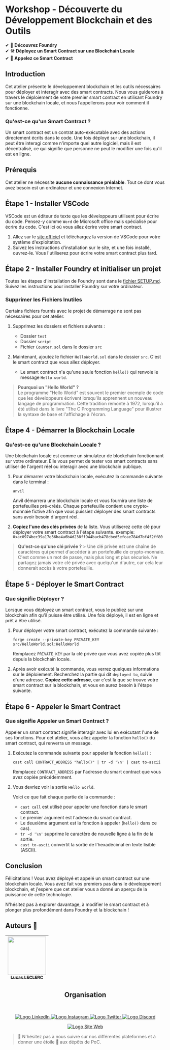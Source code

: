 # Workshop - Découverte du Développement Blockchain et des Outils

✔ 📖 **Découvrez Foundry**  
✔ 🛠️ **Déployez un Smart Contract sur une Blockchain Locale**  
✔ 🚀 **Appelez ce Smart Contract**

## Introduction

Cet atelier présente le développement blockchain et les outils nécessaires pour déployer et interagir avec des smart contracts. Nous vous guiderons à travers le déploiement de votre premier smart contract en utilisant Foundry sur une blockchain locale, et nous l’appellerons pour voir comment il fonctionne.

### Qu'est-ce qu'un Smart Contract ?
Un smart contract est un contrat auto-exécutable avec des actions directement écrits dans le code. Une fois déployé sur une blockchain, il peut être interagi comme n'importe quel autre logiciel, mais il est décentralisé, ce qui signifie que personne ne peut le modifier une fois qu'il est en ligne.

## Prérequis

Cet atelier ne nécessite **aucune connaissance préalable**. Tout ce dont vous avez besoin est un ordinateur et une connexion Internet.

## Étape 1 - Installer VSCode

VSCode est un éditeur de texte que les développeurs utilisent pour écrire du code. Pensez-y comme `Word` de Microsoft office mais spécialisé pour écrire du code. C'est ici où vous allez écrire votre smart contract.

1. Allez sur le [site officiel](https://code.visualstudio.com/download) et téléchargez la version de VSCode pour votre système d'exploitation.
2. Suivez les instructions d'installation sur le site, et une fois installé, ouvrez-le. Vous l'utiliserez pour écrire votre smart contract plus tard.

## Étape 2 - Installer Foundry et initialiser un projet

Toutes les étapes d'installation de Foundry sont dans le [fichier SETUP.md](./SETUP.md). Suivez les instructions pour installer Foundry sur votre ordinateur.

### Supprimer les Fichiers Inutiles
Certains fichiers fournis avec le projet de démarrage ne sont pas nécessaires pour cet atelier.

1. Supprimez les dossiers et fichiers suivants :
   - Dossier `test`
   - Dossier `script`
   - Fichier `Counter.sol` dans le dossier `src`

2. Maintenant, ajoutez le fichier `HelloWorld.sol` dans le dossier `src`. C'est le smart contract que vous allez déployer.
   - Le smart contract n'a qu'une seule fonction `hello()` qui renvoie le message `Hello world`.

> **Pourquoi un "Hello World" ?**  
> Le programme "Hello World" est souvent le premier exemple de code que les développeurs écrivent lorsqu'ils apprennent un nouveau langage de programmation. Cette tradition remonte à 1972, lorsqu'il a été utilisé dans le livre "The C Programming Language" pour illustrer la syntaxe de base et l'affichage à l'écran.


## Étape 4 - Démarrer la Blockchain Locale

### Qu'est-ce qu'une Blockchain Locale ?

Une blockchain locale est comme un simulateur de blockchain fonctionnant sur votre ordinateur. Elle vous permet de tester vos smart contracts sans utiliser de l'argent réel ou interagir avec une blockchain publique.

1. Pour démarrer votre blockchain locale, exécutez la commande suivante dans le terminal :

   ```shell
   anvil
   ```

   Anvil démarrera une blockchain locale et vous fournira une liste de portefeuilles pré-créés. Chaque portefeuille contient une crypto-monnaie fictive afin que vous puissiez déployer des smart contracts sans avoir besoin d'argent réel.

2. **Copiez l'une des clés privées** de la liste. Vous utiliserez cette clé pour déployer votre smart contract à l'étape suivante.
  exemple: `0xac0974bec39a17e36ba4a6b4d238ff944bacb478cbed5efcae784d7bf4f2ff80`
  > **Qu'est-ce qu'une clé privée ?**
    > Une clé privée est une chaîne de caractères qui permet d'accéder à un portefeuille de crypto-monnaie. C'est comme un mot de passe, mais plus long et plus sécurisé. Ne partagez jamais votre clé privée avec quelqu'un d'autre, car cela leur donnerait accès à votre portefeuille.

## Étape 5 - Déployer le Smart Contract

### Que signifie Déployer ?
Lorsque vous déployez un smart contract, vous le publiez sur une blockchain afin qu'il puisse être utilisé. Une fois déployé, il est en ligne et prêt à être utilisé.

1. Pour déployer votre smart contract, exécutez la commande suivante :

   ```shell
   forge create --private-key PRIVATE_KEY src/HelloWorld.sol:HelloWorld
   ```

   Remplacez `PRIVATE_KEY` par la clé privée que vous avez copiée plus tôt depuis la blockchain locale.

2. Après avoir exécuté la commande, vous verrez quelques informations sur le déploiement. Recherchez la partie qui dit `deployed to`, suivie d'une adresse. **Copiez cette adresse**, car c'est là que se trouve votre smart contract sur la blockchain, et vous en aurez besoin à l'étape suivante.

## Étape 6 - Appeler le Smart Contract

### Que signifie Appeler un Smart Contract ?
Appeler un smart contract signifie interagir avec lui en exécutant l'une de ses fonctions. Pour cet atelier, vous allez appeler la fonction `hello()` du smart contract, qui renverra un message.

1. Exécutez la commande suivante pour appeler la fonction `hello()` :

   ```shell
   cast call CONTRACT_ADDRESS "hello()" | tr -d '\n' | cast to-ascii
   ```

   Remplacez `CONTRACT_ADDRESS` par l'adresse du smart contract que vous avez copiée précédemment.

2. Vous devriez voir la sortie `Hello world`.

   Voici ce que fait chaque partie de la commande :
   - `cast call` est utilisé pour appeler une fonction dans le smart contract.
   - Le premier argument est l'adresse du smart contract.
   - Le deuxième argument est la fonction à appeler (`hello()` dans ce cas).
   - `tr -d '\n'` supprime le caractère de nouvelle ligne à la fin de la sortie.
   - `cast to-ascii` convertit la sortie de l'hexadécimal en texte lisible (ASCII).

## Conclusion

Félicitations ! Vous avez déployé et appelé un smart contract sur une blockchain locale. Vous avez fait vos premiers pas dans le développement blockchain, et j'espère que cet atelier vous a donné un aperçu de la puissance de cette technologie.

N'hésitez pas à explorer davantage, à modifier le smart contract et à plonger plus profondément dans Foundry et la blockchain !

## Auteurs 👋

| [<img src="https://github.com/Intermarch3.png" width=120><br><sub>Lucas LECLERC</sub>](https://github.com/Intermarch3) |
| :--------------------------------------------------------------------------------------------------------------------: |

<h2 align="center">Organisation</h2>
<br/>
<p align='center'>
    <a href="https://www.linkedin.com/company/pocinnovation/mycompany/">
        <img src="https://img.shields.io/badge/LinkedIn-0077B5?style=for-the-badge&logo=linkedin&logoColor=white" alt="Logo LinkedIn">
    </a>
    <a href="https://www.instagram.com/pocinnovation/">
        <img src="https://img.shields.io/badge/Instagram-E4405F?style=for-the-badge&logo=instagram&logoColor=white" alt="Logo Instagram">
    </a>
    <a href="https://twitter.com/PoCInnovation">
        <img src="https://img.shields.io/badge/Twitter-1DA1F2?style=for-the-badge&logo=twitter&logoColor=white" alt="Logo Twitter">
    </a>
    <a href="https://discord.com/invite/Yqq2ADGDS7">
        <img src="https://img.shields.io/badge/Discord-7289DA?style=for-the-badge&logo=discord&logoColor=white" alt="Logo Discord">
    </a>
</p>
<p align="center">
    <a href="https://www.poc-innovation.fr/">
        <img src="https://img.shields.io/badge/WebSite-1a2b6d?style=for-the-badge&logo=GitHub Sponsors&logoColor=white" alt="Logo Site Web">
    </a>
</p>

> 🚀 N'hésitez pas à nous suivre sur nos différentes plateformes et à donner une étoile 🌟 aux dépôts de PoC.
